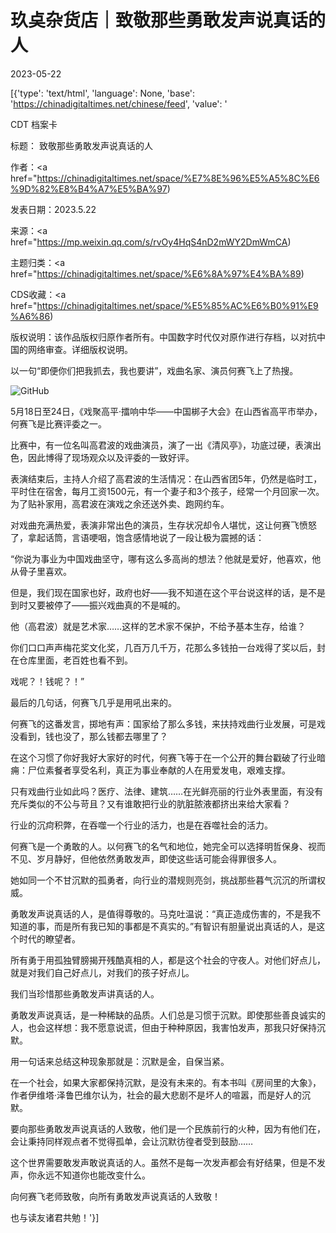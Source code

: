 # 玖奌杂货店｜致敬那些勇敢发声说真话的人

2023-05-22

[{'type': 'text/html', 'language': None, 'base': 'https://chinadigitaltimes.net/chinese/feed', 'value': '

CDT 档案卡

标题： 致敬那些勇敢发声说真话的人

作者：<a href="https://chinadigitaltimes.net/space/%E7%8E%96%E5%A5%8C%E6%9D%82%E8%B4%A7%E5%BA%97)

发表日期：2023.5.22

来源：<a href="https://mp.weixin.qq.com/s/rvOy4HqS4nD2mWY2DmWmCA)

主题归类：<a href="https://chinadigitaltimes.net/space/%E6%8A%97%E4%BA%89)

CDS收藏：<a href="https://chinadigitaltimes.net/space/%E5%85%AC%E6%B0%91%E9%A6%86)

版权说明：该作品版权归原作者所有。中国数字时代仅对原作进行存档，以对抗中国的网络审查。详细版权说明。





以一句“即便你们把我抓去，我也要讲”，戏曲名家、演员何赛飞上了热搜。

![GitHub](https://chinadigitaltimes.net/chinese/files/2023/05/post-696276-646b74368f243.)

5月18日至24日，《戏聚高平·擂响中华——中国梆子大会》在山西省高平市举办，何赛飞是比赛评委之一。

比赛中，有一位名叫高君波的戏曲演员，演了一出《清风亭》，功底过硬，表演出色，因此博得了现场观众以及评委的一致好评。

表演结束后，主持人介绍了高君波的生活情况：在山西省团5年，仍然是临时工，平时住在宿舍，每月工资1500元，有一个妻子和3个孩子，经常一个月回家一次。为了贴补家用，高君波在演戏之余还送外卖、跑网约车。

对戏曲充满热爱，表演非常出色的演员，生存状况却令人堪忧，这让何赛飞愤怒了，拿起话筒，言语哽咽，饱含感情地说了一段让极为震撼的话：

“你说为事业为中国戏曲坚守，哪有这么多高尚的想法？他就是爱好，他喜欢，他从骨子里喜欢。

但是，我们现在国家也好，政府也好——我不知道在这个平台说这样的话，是不是到时又要被停了——振兴戏曲真的不是喊的。

他（高君波）就是艺术家……这样的艺术家不保护，不给予基本生存，给谁？

你们口口声声梅花奖文化奖，几百万几千万，花那么多钱拍一台戏得了奖以后，封在仓库里面，老百姓也看不到。

戏呢？！钱呢？！”

最后的几句话，何赛飞几乎是用吼出来的。

何赛飞的这番发言，掷地有声：国家给了那么多钱，来扶持戏曲行业发展，可是戏没看到，钱也没了，那么钱都去哪里了？

在这个习惯了你好我好大家好的时代，何赛飞等于在一个公开的舞台戳破了行业暗痈：尸位素餐者享受名利，真正为事业奉献的人在用爱发电，艰难支撑。

只有戏曲行业如此吗？医疗、法律、建筑……在光鲜亮丽的行业外表里面，有没有充斥类似的不公与苛且？又有谁敢把行业的肮脏脓液都挤出来给大家看？

行业的沉疴积弊，在吞噬一个行业的活力，也是在吞噬社会的活力。

何赛飞是一个勇敢的人。以何赛飞的名气和地位，她完全可以选择明哲保身、视而不见、岁月静好，但他依然勇敢发声，即使这些话可能会得罪很多人。

她如同一个不甘沉默的孤勇者，向行业的潜规则亮剑，挑战那些暮气沉沉的所谓权威。

勇敢发声说真话的人，是值得尊敬的。马克吐温说：“真正造成伤害的，不是我不知道的事，而是所有我已知的事都是不真实的。”有智识有胆量说出真话的人，是这个时代的瞭望者。

所有勇于用孤独臂膀揭开残酷真相的人，都是这个社会的守夜人。对他们好点儿，就是对我们自己好点儿，对我们的孩子好点儿。

我们当珍惜那些勇敢发声讲真话的人。

勇敢发声说真话，是一种稀缺的品质。人们总是习惯于沉默。即使那些善良诚实的人，也会这样想：我不愿意说谎，但由于种种原因，我害怕发声，那我只好保持沉默。

用一句话来总结这种现象那就是：沉默是金，自保当紧。

在一个社会，如果大家都保持沉默，是没有未来的。有本书叫《房间里的大象》，作者伊维塔·泽鲁巴维尔认为，社会的最大悲剧不是坏人的喧嚣，而是好人的沉默。

要向那些勇敢发声说真话的人致敬，他们是一个民族前行的火种，因为有他们在，会让秉持同样观点者不觉得孤单，会让沉默彷徨者受到鼓励……

这个世界需要敢发声敢说真话的人。虽然不是每一次发声都会有好结果，但是不发声，你永远不知道你也能改变什么。

向何赛飞老师致敬，向所有勇敢发声说真话的人致敬！

也与读友诸君共勉！'}]